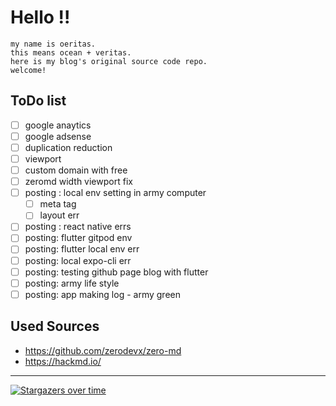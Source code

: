 # Hello !!
```
my name is oeritas.  
this means ocean + veritas.  
here is my blog's original source code repo.
welcome!
```
## ToDo list
- [ ] google anaytics
- [ ] google adsense
- [ ] duplication reduction
- [ ] viewport
- [ ] custom domain with free
- [ ] zeromd width viewport fix
- [ ] posting : local env setting in army computer
    - [ ] meta tag
    - [ ] layout err
- [ ] posting : react native errs
- [ ] posting: flutter gitpod env
- [ ] posting: flutter local env err
- [ ] posting: local expo-cli err
- [ ] posting: testing github page blog with flutter
- [ ] posting: army life style
- [ ] posting: app making log - army green
## Used Sources
- https://github.com/zerodevx/zero-md
- https://hackmd.io/
***
[![Stargazers over time](https://starchart.cc/oeritas/oeritas.github.io.svg)](https://starchart.cc/oeritas/oeritas.github.io)
